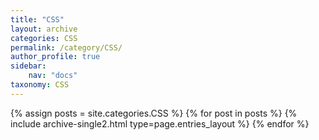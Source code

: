 ```yaml
---
title: "CSS"
layout: archive
categories: CSS
permalink: /category/CSS/
author_profile: true
sidebar:
    nav: "docs"
taxonomy: CSS
---
```


{% assign posts = site.categories.CSS %}
{% for post in posts %} {% include archive-single2.html type=page.entries_layout %} {% endfor %}